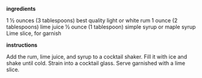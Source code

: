 
**ingredients**

1 ½ ounces (3 tablespoons) best quality light or white rum
1 ounce (2 tablespoons) lime juice
½ ounce (1 tablespoon) simple syrup or maple syrup
Lime slice, for garnish

**instructions**

Add the rum, lime juice, and syrup to a cocktail shaker. Fill it with ice and shake until cold. 
Strain into a cocktail glass. Serve garnished with a lime slice.
